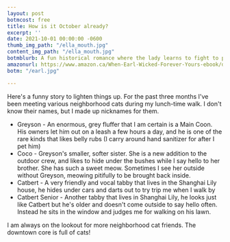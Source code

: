 ```yaml
---
layout: post
botmcost: free
title: How is it October already?
excerpt: ''
date: 2021-10-01 00:00:00 -0600
thumb_img_path: "/ella_mouth.jpg"
content_img_path: "/ella_mouth.jpg"
botmblurb: A fun historical romance where the lady learns to fight to protect herself.
amazonurl: https://www.amazon.ca/When-Earl-Wicked-Forever-Yours-ebook/dp/B082XKKPHV/ref=sr_1_1?dchild=1&keywords=When+the+Earl+was+Wicked&qid=1591029630&sr=8-1
botm: "/earl.jpg"

---
```


Here's a funny story to lighten things up. For the past three months I've been meeting various neighborhood cats during my lunch-time walk. I don't know their names, but I made up nicknames for them.

* Greyson - An enormous, grey fluffer that I am certain is a Main Coon. His owners let him out on a leash a few hours a day, and he is one of the rare kinds that likes belly rubs (I carry around hand sanitizer for after I pet him)
* Coco - Greyson's smaller, softer sister. She is a new addition to the outdoor crew, and likes to hide under the bushes while I say hello to her brother. She has such a sweet meow. Sometimes I see her outside without Greyson, meowing pitifully to be brought back inside.
* Catbert - A very friendly and vocal tabby that lives in the Shanghai Lily house, he hides under cars and darts out to try trip me when I walk by
* Catbert Senior - Another tabby that lives in Shanghai Lily, he looks just like Catbert but he's older and doesn't come outside to say hello often. Instead he sits in the window and judges me for walking on his lawn.

I am always on the lookout for more neighborhood cat friends. The downtown core is full of cats!